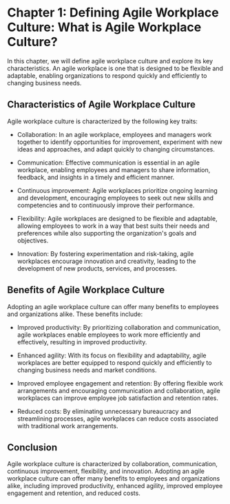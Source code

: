 Chapter 1: Defining Agile Workplace Culture: What is Agile Workplace Culture?
=============================================================================

In this chapter, we will define agile workplace culture and explore its key characteristics. An agile workplace is one that is designed to be flexible and adaptable, enabling organizations to respond quickly and efficiently to changing business needs.

Characteristics of Agile Workplace Culture
------------------------------------------

Agile workplace culture is characterized by the following key traits:

* Collaboration: In an agile workplace, employees and managers work together to identify opportunities for improvement, experiment with new ideas and approaches, and adapt quickly to changing circumstances.

* Communication: Effective communication is essential in an agile workplace, enabling employees and managers to share information, feedback, and insights in a timely and efficient manner.

* Continuous improvement: Agile workplaces prioritize ongoing learning and development, encouraging employees to seek out new skills and competencies and to continuously improve their performance.

* Flexibility: Agile workplaces are designed to be flexible and adaptable, allowing employees to work in a way that best suits their needs and preferences while also supporting the organization's goals and objectives.

* Innovation: By fostering experimentation and risk-taking, agile workplaces encourage innovation and creativity, leading to the development of new products, services, and processes.

Benefits of Agile Workplace Culture
-----------------------------------

Adopting an agile workplace culture can offer many benefits to employees and organizations alike. These benefits include:

* Improved productivity: By prioritizing collaboration and communication, agile workplaces enable employees to work more efficiently and effectively, resulting in improved productivity.

* Enhanced agility: With its focus on flexibility and adaptability, agile workplaces are better equipped to respond quickly and efficiently to changing business needs and market conditions.

* Improved employee engagement and retention: By offering flexible work arrangements and encouraging communication and collaboration, agile workplaces can improve employee job satisfaction and retention rates.

* Reduced costs: By eliminating unnecessary bureaucracy and streamlining processes, agile workplaces can reduce costs associated with traditional work arrangements.

Conclusion
----------

Agile workplace culture is characterized by collaboration, communication, continuous improvement, flexibility, and innovation. Adopting an agile workplace culture can offer many benefits to employees and organizations alike, including improved productivity, enhanced agility, improved employee engagement and retention, and reduced costs.
